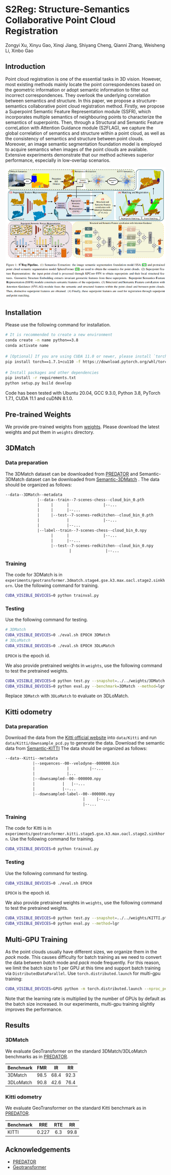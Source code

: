 # S2Reg: Structure-Semantics Collaborative Point Cloud Registration

Zongyi Xu, Xinyu Gao, Xinqi Jiang, Shiyang Cheng, Qianni Zhang, Weisheng Li, Xinbo Gao

## Introduction

Point cloud registration is one of the essential tasks in 3D vision. However, most existing methods mainly
locate the point correspondences based on the geometric information or adopt semantic information to filter
out incorrect correspondences. They overlook the underlying correlation between semantics and structure.
In this paper, we propose a structure-semantics collaborative point cloud registration method. Firstly, we
propose a Superpoint Semantic Feature Representation module (SSFR), which incorporates multiple semantics of neighbouring points to characterize the semantics of superpoints. Then, through a Structural and
Semantic Feature correLation with Attention Guidance module (S2FLAG), we capture the global correlation of semantics and structure within a point cloud, as well as the consistency of semantics and structure
between point clouds. Moreover, an image semantic segmentation foundation model is employed to acquire semantics when images of the point clouds are available. Extensive experiments demonstrate that our
method achieves superior performance, especially in low-overlap scenarios.

![](assets/benchmark.png)


## Installation

Please use the following command for installation.

```bash
# It is recommended to create a new environment
conda create -n name python==3.8
conda activate name

# [Optional] If you are using CUDA 11.0 or newer, please install `torch==1.7.1+cu110`
pip install torch==1.7.1+cu110 -f https://download.pytorch.org/whl/torch_stable.html

# Install packages and other dependencies
pip install -r requirements.txt
python setup.py build develop
```

Code has been tested with Ubuntu 20.04, GCC 9.3.0, Python 3.8, PyTorch 1.7.1, CUDA 11.1 and cuDNN 8.1.0.

## Pre-trained Weights

We provide pre-trained weights from [weights](https://pan.baidu.com/s/1wKk-PtAKfF3UjzW4N4oalQ?pwd=qn5r). Please download the latest weights and put them in `weights` directory.

## 3DMatch

### Data preparation

The 3DMatch dataset can be downloaded from [PREDATOR](https://github.com/prs-eth/OverlapPredator) and Semantic-3DMatch dataset can be downloaded from [Semantic-3DMatch](https://pan.baidu.com/s/1w_w5ZX4DoKBe3JkEcfrb3Q?pwd=m8m3) . The data should be organized as follows:

```text
--data--3DMatch--metadata
              |--data--train--7-scenes-chess--cloud_bin_0.pth
              |     |      |               |--...
              |     |      |--...
              |     |--test--7-scenes-redkitchen--cloud_bin_0.pth
              |            |               |--...
              |            |--...
              |--label--train--7-scenes-chess--cloud_bin_0.npy
                    |      |               |--...
                    |      |--...
                    |--test--7-scenes-redkitchen--cloud_bin_0.npy
                            |               |--...
``` 
### Training

The code for 3DMatch is in `experiments/geotransformer.3dmatch.stage4.gse.k3.max.oacl.stage2.sinkhorn`. Use the following command for training.

```bash
CUDA_VISIBLE_DEVICES=0 python trainval.py
```

### Testing

Use the following command for testing.

```bash
# 3DMatch
CUDA_VISIBLE_DEVICES=0 ./eval.sh EPOCH 3DMatch
# 3DLoMatch
CUDA_VISIBLE_DEVICES=0 ./eval.sh EPOCH 3DLoMatch
```

`EPOCH` is the epoch id.

We also provide pretrained weights in `weights`, use the following command to test the pretrained weights.

```bash
CUDA_VISIBLE_DEVICES=0 python test.py --snapshot=../../weights/3DMatch.pth.tar --benchmark=3DMatch
CUDA_VISIBLE_DEVICES=0 python eval.py --benchmark=3DMatch --method=lgr
```

Replace `3DMatch` with `3DLoMatch` to evaluate on 3DLoMatch.

## Kitti odometry

### Data preparation

Download the data from the [Kitti official website](http://www.cvlibs.net/datasets/kitti/eval_odometry.php) into `data/Kitti` and run `data/Kitti/downsample_pcd.py` to generate the data. Download the semantic data from  [Semantic-KITTI](https://pan.baidu.com/s/1YHGWaFfwP36r7fnnF6f0VA?pwd=959u) The data should be organized as follows:

```text
--data--Kitti--metadata
            |--sequences--00--velodyne--000000.bin
            |              |         |--...
            |              |...
            |--downsampled--00--000000.npy
            |            |   |--...
            |            |--...
            |--downsampled-label--00--000000.npy
                                  |     |--...
                                  |--...
```

### Training

The code for Kitti is in `experiments/geotransformer.kitti.stage5.gse.k3.max.oacl.stage2.sinkhorn`. Use the following command for training.

```bash
CUDA_VISIBLE_DEVICES=0 python trainval.py
```

### Testing

Use the following command for testing.

```bash
CUDA_VISIBLE_DEVICES=0 ./eval.sh EPOCH
```

`EPOCH` is the epoch id.

We also provide pretrained weights in `weights`, use the following command to test the pretrained weights.

```bash
CUDA_VISIBLE_DEVICES=0 python test.py --snapshot=../../weights/KITTI.pth.tar
CUDA_VISIBLE_DEVICES=0 python eval.py --method=lgr
```


## Multi-GPU Training

As the point clouds usually have different sizes, we organize them in the *pack* mode. This causes difficulty for batch training as we need to convert the data between *batch* mode and *pack* mode frequently. For this reason, we limit the batch size to 1 per GPU at this time and support batch training via `DistributedDataParallel`. Use `torch.distributed.launch` for multi-gpu training:

```bash
CUDA_VISIBLE_DEVICES=GPUS python -m torch.distributed.launch --nproc_per_node=NGPUS trainval.py
```

Note that the learning rate is multiplied by the number of GPUs by default as the batch size increased. In our experiments, multi-gpu training slightly improves the performance.

## Results

### 3DMatch

We evaluate GeoTransformer on the standard 3DMatch/3DLoMatch benchmarks as in [PREDATOR](https://arxiv.org/abs/2011.13005).

| Benchmark |  FMR  |  IR   |  RR   |
| :-------- | :---: | :---: | :---: |
| 3DMatch   | 98.5  | 68.4  | 92.3  |
| 3DLoMatch | 90.8  | 42.6  | 76.4  |

### Kitti odometry

We evaluate GeoTransformer on the standard Kitti benchmark as in [PREDATOR](https://arxiv.org/abs/2011.13005).

| Benchmark |  RRE  |  RTE  |  RR   |
| :-------- | :---: | :---: | :---: |
| KITTI  | 0.227 |  6.3  | 99.8  |

## Acknowledgements

- [PREDATOR](https://github.com/prs-eth/OverlapPredator)
- [Geotransformer](https://github.com/qinzheng93/GeoTransformer)






